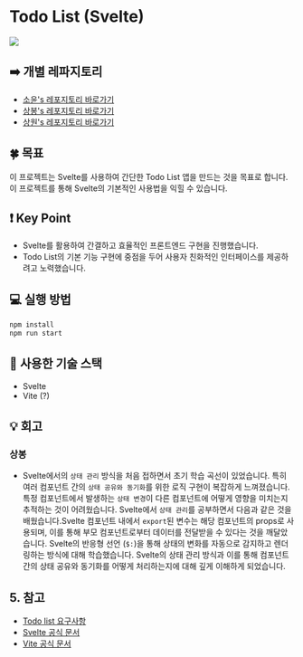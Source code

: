 # Todo List (Svelte)
<img src="https://img.shields.io/badge/Typescript-3178C6?style=flat-square&logo=Typescript&logoColor=white"/> 

## ➡️ 개별 레파지토리
- [소윤's 레포지토리 바로가기](https://github.com/soyoonJ/svelte-study)
- [상봉's 레포지토리 바로가기](https://github.com/In-Self-Improvement/todo_list)
- [상원's 레포지토리 바로가기]()

## 🍀 목표

이 프로젝트는 Svelte를 사용하여 간단한 Todo List 앱을 만드는 것을 목표로 합니다. 이 프로젝트를 통해 Svelte의 기본적인 사용법을 익힐 수 있습니다.

## ❗️ Key Point

- Svelte를 활용하여 간결하고 효율적인 프론트엔드 구현을 진행했습니다.
- Todo List의 기본 기능 구현에 중점을 두어 사용자 친화적인 인터페이스를 제공하려고 노력했습니다.

## 💻 실행 방법

```bash
npm install
npm run start
```

## 📝 사용한 기술 스택

- Svelte
- Vite (?)


## 💡 회고
### 상봉
- Svelte에서의 `상태 관리` 방식을 처음 접하면서 초기 학습 곡선이 있었습니다. 특히 여러 컴포넌트 간의 `상태 공유와 동기화`를 위한 로직 구현이 복잡하게 느껴졌습니다. 특정 컴포넌트에서 발생하는 `상태 변경`이 다른 컴포넌트에 어떻게 영향을 미치는지 추적하는 것이 어려웠습니다. Svelte에서 `상태 관리`를 공부하면서 다음과 같은 것을 배웠습니다.Svelte 컴포넌트 내에서 `export`된 변수는 해당 컴포넌트의 props로 사용되며, 이를 통해 부모 컴포넌트로부터 데이터를 전달받을 수 있다는 것을 깨달았습니다. Svelte의 반응형 선언 (`$:`)을 통해 상태의 변화를 자동으로 감지하고 렌더링하는 방식에 대해 학습했습니다. Svelte의 상태 관리 방식과 이를 통해 컴포넌트 간의 상태 공유와 동기화를 어떻게 처리하는지에 대해 깊게 이해하게 되었습니다.

## 5. 참고

- [Todo list 요구사항](https://woojong92.tistory.com/entry/JS-%EB%B0%94%EB%8B%90%EB%9D%BC-%EC%9E%90%EB%B0%94%EC%8A%A4%ED%81%AC%EB%A6%BD%ED%8A%B8%EB%A1%9C-ToDo-List-%EB%A7%8C%EB%93%A4%EA%B8%B0-1-%EA%B8%B0%EB%8A%A5%EC%A0%95%EC%9D%98-%EB%B0%8F-HTMLCSS)
- [Svelte 공식 문서](https://svelte.dev/)
- [Vite 공식 문서](https://vitejs.dev/)

